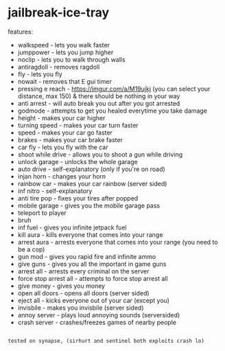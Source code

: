 # jailbreak-ice-tray

features:
  - walkspeed - lets you walk faster
  - jumppower - lets you jump higher
  - noclip - lets you to walk through walls
  - antiragdoll - removes ragdoll
  - fly - lets you fly
  - nowait - removes that E gui timer
  - pressing e reach - https://imgur.com/a/M19ujkj (you can select your distance, max 150) & there should be nothing in your way
  - anti arrest - will auto break you out after you got arrested
  - godmode - attempts to get you healed everytime you take damage
  - height - makes your car higher
  - turning speed - makes your car turn faster
  - speed - makes your car go faster
  - brakes - makes your car brake faster
  - car fly - lets you fly with the car
  - shoot while drive - allows you to shoot a gun while driving
  - unlock garage - unlocks the whole garage
  - auto drive - self-explanatory (only if you're on road)
  - injan horn - changes your horn
  - rainbow car - makes your car rainbow (server sided)
  - inf nitro - self-explanatory
  - anti tire pop - fixes your tires after popped
  - mobile garage - gives you the mobile garage pass
  - teleport to player
  - bruh
  - inf fuel - gives you infinite jetpack fuel
  - kill aura - kills everyone that comes into your range
  - arrest aura - arrests everyone that comes into your range (you need to be a cop)
  - gun mod - gives you rapid fire and infinite ammo
  - give guns - gives you all the important in game guns
  - arrest all - arrests every criminal on the server
  - force stop arrest all - attempts to force stop arrest all
  - give money - gives you money
  - open all doors - opens all doors (server sided)
  - eject all - kicks everyone out of your car (except you)
  - invisbile - makes you invisbile (server sided)
  - annoy server - plays loud annoying sounds (serversided)
  - crash server - crashes/freezes games of nearby people

~~~ more will be added soon ~~~

tested on synapse, (sirhurt and sentinel both exploits crash lo)
